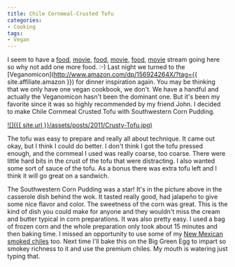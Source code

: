 ```yaml
---
title: Chile Cornmeal-Crusted Tofu
categories:
- Cooking
tags:
- Vegan
---
```


I seem to have a [food](/thingelstad/making-soup-in-vitamix), [movie](/thingelstad/dolphin-tale), [food](/thingelstad/ratatouille-on-big-green-egg), [movie](/thingelstad/moneyball-the-movie), [food](/thingelstad/hot-sauce-glazed-tempeh), [movie](/thingelstad/margin-call) stream going here so why not add one more food. :-)
Last night we turned to the [Veganomicon](http://www.amazon.com/dp/156924264X/?tag={{ site.affiliate.amazon }}) for dinner inspiration again. You may be thinking that we only have one vegan cookbook, we don't. We have a handful and actually the Veganomicon hasn't been the dominant one. But it's been my favorite since it was so highly recommended by my friend John. I decided to make Chile Cornmeal Crusted Tofu with Southwestern Corn Pudding.

[![]({{ site.url }}/assets/posts/2011/Crusty-Tofu.jpg)](http://thingelstad.com/s/chile-cornmeal-crusted-tofu/crusty-tofu/img)

The tofu was easy to prepare and really all about technique. It came out okay, but I think I could do better. I don't think I got the tofu pressed enough, and the cornmeal I used was really coarse, too coarse. There were little hard bits in the crust of the tofu that were distracting. I also wanted some sort of sauce of the tofu. As a bonus there was extra tofu left and I think it will go great on a sandwich.

The Southwestern Corn Pudding was a star! It's in the picture above in the casserole dish behind the wok. It tasted really good, had jalapeño to give some nice flavor and color. The sweetness of the corn was great. This is the kind of dish you could make for anyone and they wouldn't miss the cream and butter typical in corn preparations. It was also pretty easy. I used a bag of frozen corn and the whole preparation only took about 15 minutes and then baking time. I missed an opportunity to use some of my [New Mexican smoked chiles](http://www.newmexicanconnection.com/) too. Next time I'll bake this on the Big Green Egg to impart so smokey richness to it and use the premium chiles. My mouth is watering just typing that.
